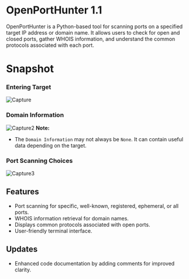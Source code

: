 # OpenPortHunter 1.1

OpenPortHunter is a Python-based tool for scanning ports on a specified target IP address or domain name. It allows users to check for open and closed ports, gather WHOIS information, and understand the common protocols associated with each port.

# Snapshot

### Entering Target
![Capture](https://github.com/user-attachments/assets/fcf54fb9-259c-48d0-a279-fa45706f98f7)
### Domain Information
![Capture2](https://github.com/user-attachments/assets/a140bfe0-5f0e-4525-b60d-59a7fc03056b)
**Note:**
- The `Domain Information` may not always be `None`. It can contain useful data depending on the target.
### Port Scanning Choices
![Capture3](https://github.com/user-attachments/assets/7dce908d-04a5-4a15-9fb4-b043080674f7)




## Features
- Port scanning for specific, well-known, registered, ephemeral, or all ports.
- WHOIS information retrieval for domain names.
- Displays common protocols associated with open ports.
- User-friendly terminal interface.

## Updates
- Enhanced code documentation by adding comments for improved clarity.
